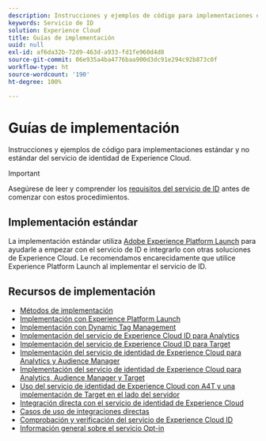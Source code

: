 ```yaml
---
description: Instrucciones y ejemplos de código para implementaciones estándar y no estándar del servicio de identidad de Experience Cloud.
keywords: Servicio de ID
solution: Experience Cloud
title: Guías de implementación
uuid: null
exl-id: af6da32b-72d9-463d-a933-fd1fe960d4d8
source-git-commit: 06e935a4ba4776baa900d3dc91e294c92b873c0f
workflow-type: ht
source-wordcount: '190'
ht-degree: 100%

---
```


# Guías de implementación

Instrucciones y ejemplos de código para implementaciones estándar y no estándar del servicio de identidad de Experience Cloud.

>[!IMPORTANT]
>
>Asegúrese de leer y comprender los [requisitos del servicio de ID](../reference/requirements.md) antes de comenzar con estos procedimientos.

## Implementación estándar

La implementación estándar utiliza [Adobe Experience Platform Launch](https://experienceleague.adobe.com/docs/launch/using/home.html?lang=es) para ayudarle a empezar con el servicio de ID e integrarlo con otras soluciones de Experience Cloud. Le recomendamos encarecidamente que utilice Experience Platform Launch al implementar el servicio de ID.

## Recursos de implementación

* [Métodos de implementación](implementation-methods.md)
* [Implementación con Experience Platform Launch](ecid-implement-with-launch.md)
* [Implementación con Dynamic Tag Management](standard.md)
* [Implementación del servicio de Experience Cloud ID para Analytics](setup-analytics.md)
* [Implementación del servicio de Experience Cloud ID para Target](setup-target.md)
* [Implementación del servicio de identidad de Experience Cloud para Analytics y Audience Manager](setup-aam-analytics.md)
* [Implementación del servicio de identidad de Experience Cloud para Analytics, Audience Manager y Target](setup-aam-analytics-target.md)
* [Uso del servicio de identidad de Experience Cloud con A4T y una implementación de Target en el lado del servidor](ecid-a4t-target.md)
* [Integración directa con el servicio de identidad de Experience Cloud](direct-integration.md)
* [Casos de uso de integraciones directas](direct-integration-examples.md)
* [Comprobación y verificación del servicio de Experience Cloud ID](test-verify.md)
* [Información general sobre el servicio Opt-in](opt-in-service/optin-overview.md)
